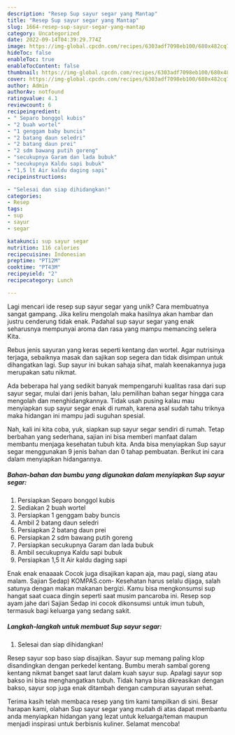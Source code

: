 ```yaml
---
description: "Resep Sup sayur segar yang Mantap"
title: "Resep Sup sayur segar yang Mantap"
slug: 1664-resep-sup-sayur-segar-yang-mantap
category: Uncategorized
date: 2022-09-14T04:39:29.774Z
image: https://img-global.cpcdn.com/recipes/6303adf7098eb100/680x482cq70/sup-sayur-segar-foto-resep-utama.jpg
hideToc: false
enableToc: true
enableTocContent: false
thumbnail: https://img-global.cpcdn.com/recipes/6303adf7098eb100/680x482cq70/sup-sayur-segar-foto-resep-utama.jpg
cover: https://img-global.cpcdn.com/recipes/6303adf7098eb100/680x482cq70/sup-sayur-segar-foto-resep-utama.jpg
author: Admin
authorAv: notfound
ratingvalue: 4.1
reviewcount: 6
recipeingredient:
- " Separo bonggol kubis"
- "2 buah wortel"
- "1 genggam baby buncis"
- "2 batang daun seledri"
- "2 batang daun prei"
- "2 sdm bawang putih goreng"
- "secukupnya Garam dan lada bubuk"
- "secukupnya Kaldu sapi bubuk"
- "1,5 lt Air kaldu daging sapi"
recipeinstructions:

- "Selesai dan siap dihidangkan!"
categories:
- Resep
tags:
- sup
- sayur
- segar

katakunci: sup sayur segar 
nutrition: 116 calories
recipecuisine: Indonesian
preptime: "PT12M"
cooktime: "PT43M"
recipeyield: "2"
recipecategory: Lunch

---
```





Lagi mencari ide resep sup sayur segar yang unik? Cara membuatnya sangat gampang. Jika keliru mengolah maka hasilnya akan hambar dan justru cenderung tidak enak. Padahal sup sayur segar yang enak seharusnya mempunyai aroma dan rasa yang mampu memancing selera Kita.





Rebus jenis sayuran yang keras seperti kentang dan wortel. Agar nutrisinya terjaga, sebaiknya masak dan sajikan sop segera dan tidak disimpan untuk dihangatkan lagi. Sup sayur ini bukan sahaja sihat, malah keenakannya juga merupakan satu nikmat.

Ada beberapa hal yang sedikit banyak mempengaruhi kualitas rasa dari sup sayur segar, mulai dari jenis bahan, lalu pemilihan bahan segar hingga cara mengolah dan menghidangkannya. Tidak usah pusing kalau mau menyiapkan sup sayur segar enak di rumah, karena asal sudah tahu triknya maka hidangan ini mampu jadi suguhan spesial.






Nah, kali ini kita coba, yuk, siapkan sup sayur segar sendiri di rumah. Tetap berbahan yang sederhana, sajian ini bisa memberi manfaat dalam membantu menjaga kesehatan tubuh kita. Anda bisa menyiapkan Sup sayur segar menggunakan 9 jenis bahan dan 0 tahap pembuatan. Berikut ini cara dalam menyiapkan hidangannya.

<!--inarticleads1-->

##### Bahan-bahan dan bumbu yang digunakan dalam menyiapkan Sup sayur segar:

1. Persiapkan  Separo bonggol kubis
1. Sediakan 2 buah wortel
1. Persiapkan 1 genggam baby buncis
1. Ambil 2 batang daun seledri
1. Persiapkan 2 batang daun prei
1. Persiapkan 2 sdm bawang putih goreng
1. Persiapkan secukupnya Garam dan lada bubuk
1. Ambil secukupnya Kaldu sapi bubuk
1. Persiapkan 1,5 lt Air kaldu daging sapi


Enak enak enaaaak Cocok juga disajikan kapan aja, mau pagi, siang atau malam. Sajian Sedap) KOMPAS.com- Kesehatan harus selalu dijaga, salah satunya dengan makan makanan bergizi. Kamu bisa mengkonsumsi sup hangat saat cuaca dingin seperti saat musim pancaroba ini. Resep sop ayam jahe dari Sajian Sedap ini cocok dikonsumsi untuk imun tubuh, termasuk bagi keluarga yang sedang sakit. 

<!--inarticleads2-->

##### Langkah-langkah untuk membuat Sup sayur segar:


1. Selesai dan siap dihidangkan!

Resep sayur sop baso siap disajikan. Sayur sup memang paling klop disandingkan dengan perkedel kentang. Bumbu merah sambal goreng kentang nikmat banget saat larut dalam kuah sayur sup. Apalagi sayur sop bakso ini bisa menghangatkan tubuh. Tidak hanya bisa dikreasikan dengan bakso, sayur sop juga enak ditambah dengan campuran sayuran sehat. 

Terima kasih telah membaca resep yang tim kami tampilkan di sini. Besar harapan kami, olahan Sup sayur segar yang mudah di atas dapat membantu anda menyiapkan hidangan yang lezat untuk keluarga/teman maupun menjadi inspirasi untuk berbisnis kuliner. Selamat mencoba!
